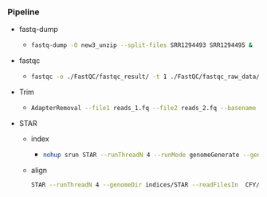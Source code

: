 ### Pipeline

* fastq-dump

  * ```bash
    fastq-dump -O new3_unzip --split-files SRR1294493 SRR1294495 &
    ```

* fastqc

  * ```bash
    fastqc -o ./FastQC/fastqc_result/ -t 1 ./FastQC/fastqc_raw_data/*.fastq
    ```

* Trim

  * ```bash
    AdapterRemoval --file1 reads_1.fq --file2 reads_2.fq --basename output_paired --trimns --trimqualities --collapse
    ```

* STAR

  * index

    * ```bash
      nohup srun STAR --runThreadN 4 --runMode genomeGenerate --genomeDir indices/STAR --genomeFastaFiles hg19_index/hg19.fa --sjdbGTFfile hg19_index/hg19.gtf &
      ```

  * align

    ```bash
    STAR --runThreadN 4 --genomeDir indices/STAR --readFilesIn  CFY/new3_unzip/SRR*.fastq --outFileNamePrefix results/STAR/

    ```

